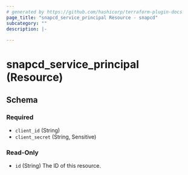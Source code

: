 ```yaml
---
# generated by https://github.com/hashicorp/terraform-plugin-docs
page_title: "snapcd_service_principal Resource - snapcd"
subcategory: ""
description: |-
  
---
```


# snapcd_service_principal (Resource)





<!-- schema generated by tfplugindocs -->
## Schema

### Required

- `client_id` (String)
- `client_secret` (String, Sensitive)

### Read-Only

- `id` (String) The ID of this resource.
